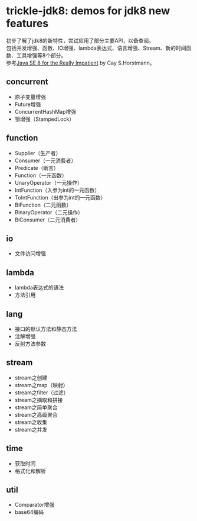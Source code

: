 # trickle-jdk8: demos for jdk8 new features

初步了解了jdk8的新特性，尝试应用了部分主要API，以备查阅。<br/>
包括并发增强、函数、IO增强、lambda表达式、语言增强、Stream、新的时间函数、工具增强等8个部分。<br/>
参考[Java SE 8 for the Really Impatient](http://ptgmedia.pearsoncmg.com/images/9780321927767/samplepages/0321927761.pdf) by Cay S.Horstmann。<br/>

## concurrent
*   原子变量增强
*   Future增强
*   ConcurrentHashMap增强
*   锁增强（StampedLock）

## function
*	Supplier（生产者）
*	Consumer（一元消费者）
*	Predicate（断言）
*	Function（一元函数）
*	UnaryOperator（一元操作）
*	IntFunction（入参为int的一元函数）
*	ToIntFunction（出参为int的一元函数）
*	BiFunction（二元函数）
*	BinaryOperator（二元操作）
*   BiConsumer（二元消费者）

## io
*   文件访问增强

## lambda
*   lambda表达式的语法
*   方法引用

## lang
*   接口的默认方法和静态方法
*   注解增强
*	反射方法参数

## stream
*   stream之创建
*   stream之map（映射）
*   stream之filter（过滤）
*   stream之摘取和拼接
*   stream之简单聚合
*   stream之高级聚合
*   stream之收集
*   stream之并发

## time
*   获取时间
*   格式化和解析

## util
*   Comparator增强
*   base64编码
